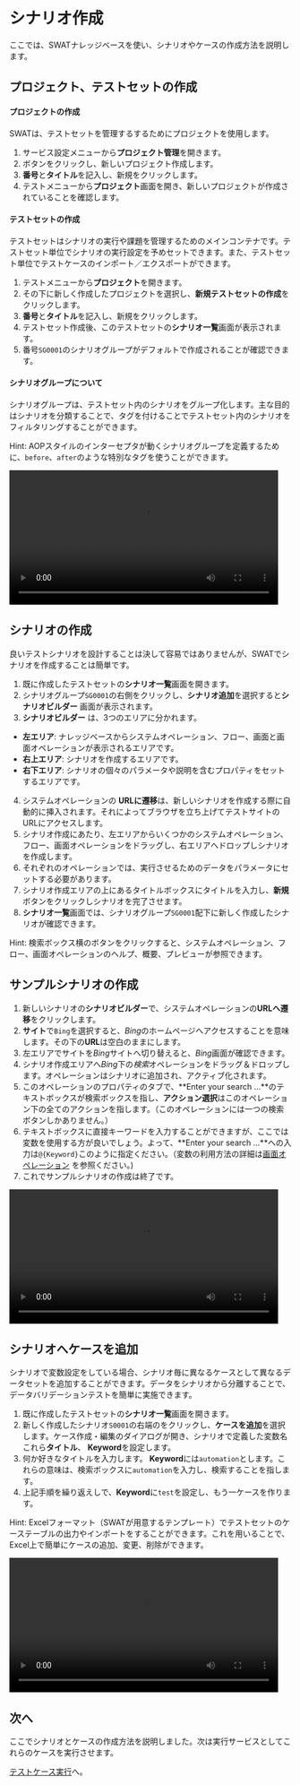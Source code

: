 ﻿シナリオ作成
===

ここでは、SWATナレッジベースを使い、シナリオやケースの作成方法を説明します。

プロジェクト、テストセットの作成
---

#### プロジェクトの作成

SWATは、テストセットを管理するするためにプロジェクトを使用します。

1. サービス設定メニューから**プロジェクト管理**を開きます。
2. <span class="glyphicon glyphicon-plus"></span>ボタンをクリックし、新しいプロジェクト作成します。
3. **番号**と**タイトル**を記入し、新規をクリックします。
4. テストメニューから**プロジェクト**画面を開き、新しいプロジェクトが作成されていることを確認します。

#### テストセットの作成

テストセットはシナリオの実行や課題を管理するためのメインコンテナです。テストセット単位でシナリオの実行設定を予めセットできます。また、テストセット単位でテストケースのインポート／エクスポートができます。

1. テストメニューから**プロジェクト**を開きます。
2. その下に新しく作成したプロジェクトを選択し、**新規テストセットの作成**をクリックします。
3. **番号**と**タイトル**を記入し、新規をクリックします。
5. テストセット作成後、このテストセットの**シナリオ一覧**画面が表示されます。 
6. 番号`SG0001`のシナリオグループがデフォルトで作成されることが確認できます。

#### シナリオグループについて

シナリオグループは、テストセット内のシナリオをグループ化します。主な目的はシナリオを分類することで、タグを付けることでテストセット内のシナリオをフィルタリングすることができます。

Hint: AOPスタイルのインターセプタが動くシナリオグループを定義するために、`before`、`after`のような特別なタグを使うことができます。 

<video width="480" controls>
	<source src="http://www.smartekworks.com/video/guide/guide_2_1.webm" type="video/webm">
	<source src="http://www.smartekworks.com/video/guide/guide_2_1.mp4" type="video/mp4">
	ビデオの再生がサポートされていません。</video>

シナリオの作成
---

良いテストシナリオを設計することは決して容易ではありませんが、SWATでシナリオを作成することは簡単です。

1. 既に作成したテストセットの**シナリオ一覧**画面を開きます。
2. シナリオグループ`SG0001`の右側<span class="caret"></span>をクリックし、**シナリオ追加**を選択すると**シナリオビルダー** 画面が表示されます。 
3. **シナリオビルダー** は、3つのエリアに分かれます。
 * **左エリア**: ナレッジベースからシステムオペレーション、フロー、画面と画面オペレーションが表示されるエリアです。
 * **右上エリア**: シナリオを作成するエリアです。
 * **右下エリア**: シナリオの個々のパラメータや説明を含むプロパティをセットするエリアです。
4. システムオペレーションの **URLに遷移**は、新しいシナリオを作成する際に自動的に挿入されます。それによってブラウザを立ち上げてテストサイトのURLにアクセスします。
5. シナリオ作成にあたり、左エリアからいくつかのシステムオペレーション、フロー、画面オペレーションをドラッグし、右エリアへドロップしシナリオを作成します。 
6. それぞれのオペレーションでは、実行させるためのデータをパラメータにセットする必要があります。
7. シナリオ作成エリアの上にあるタイトルボックスにタイトルを入力し、**新規**ボタンをクリックしシナリオを完了させます。
8. **シナリオ一覧**画面では、シナリオグループ`SG0001`配下に新しく作成したシナリオが確認できます。

Hint: 検索ボックス横の<span class="glyphicon glyphicon-eye-open"></span>ボタンをクリックすると、システムオペレーション、フロー、画面オペレーションのヘルプ、概要、プレビューが参照できます。

サンプルシナリオの作成
---

1. 新しいシナリオの**シナリオビルダー**で、システムオペレーションの**URLへ遷移**をクリックします。
2. **サイト**で`Bing`を選択すると、*Bing*のホームページへアクセスすることを意味します。その下の**URL**は空白のままにします。
3. 左エリアでサイトを*Bing*サイトへ切り替えると、*Bing*画面が確認できます。
4. シナリオ作成エリアへ*Bing*下の*検索*オペレーションをドラッグ＆ドロップします。オペレーションはシナリオに追加され、アクティブ化されます。 
5. このオペレーションのプロパティの<span class="glyphicon glyphicon-th-list"></span>タブで、**Enter your search ...**のテキストボックスが検索ボックスを指し、**アクション選択**はこのオペレーション下の全てのアクションを指します。（このオペレーションには一つの検索ボタンしかありません。）
6. テキストボックスに直接キーワードを入力することができますが、ここでは変数を使用する方が良いでしょう。よって、**Enter your search ...**への入力は`@{Keyword}`このように指定ください。（変数の利用方法の詳細は[画面オペレーション](ref_web_operation.md#変数の使用) を参照ください。)
7. これでサンプルシナリオの作成は終了です。

<video width="480" controls>
	<source src="http://www.smartekworks.com/video/guide/guide_2_2.webm" type="video/webm">
	<source src="http://www.smartekworks.com/video/guide/guide_2_2.mp4" type="video/mp4">
	ビデオの再生がサポートされていません。</video>

シナリオへケースを追加
---

シナリオで変数設定をしている場合、シナリオ毎に異なるケースとして異なるデータセットを追加することができます。データをシナリオから分離することで、データバリデーションテストを簡単に実施できます。

1. 既に作成したテストセットの**シナリオ一覧**画面を開きます。 
2. 新しく作成したシナリオ`S0001`の右端の<span class="caret"></span>をクリックし、**ケースを追加**を選択します。ケース作成・編集のダイアログが開き、シナリオで定義した変数名これら**タイトル**、 **Keyword**を設定します。
3. 何か好きなタイトルを入力します。 **Keyword**には`automation`とします。これらの意味は、検索ボックスに`automation`を入力し、検索することを指します。
4. 上記手順を繰り返えしで、**Keyword**に`test`を設定し、もう一ケースを作ります。

Hint: Excelフォーマット（SWATが用意するテンプレート）でテストセットのケーステーブルの出力やインポートをすることができます。これを用いることで、Excel上で簡単にケースの追加、変更、削除ができます。

<video width="480" controls>
	<source src="http://www.smartekworks.com/video/guide/guide_2_3.webm" type="video/webm">
	<source src="http://www.smartekworks.com/video/guide/guide_2_3.mp4" type="video/mp4">
	ビデオの再生がサポートされていません。</video>

次へ
----

ここでシナリオとケースの作成方法を説明しました。次は実行サービスとしてこれらのケースを実行させます。

[テストケース実行](guide_execution.md)へ。